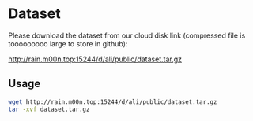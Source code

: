 # Dataset

Please download the dataset from our cloud disk link
(compressed file is tooooooooo large to store in github): 

http://rain.m00n.top:15244/d/ali/public/dataset.tar.gz

## Usage

```bash
wget http://rain.m00n.top:15244/d/ali/public/dataset.tar.gz
tar -xvf dataset.tar.gz
```
